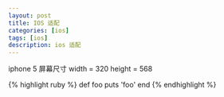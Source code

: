 ```yaml
---
layout: post
title: IOS 适配
categories: [ios]
tags: [ios]
description: ios 适配
---
```


<p>iphone 5 屏幕尺寸 width = 320 height = 568</p>
{% highlight ruby %}
def foo
  puts 'foo'
end
{% endhighlight %}
